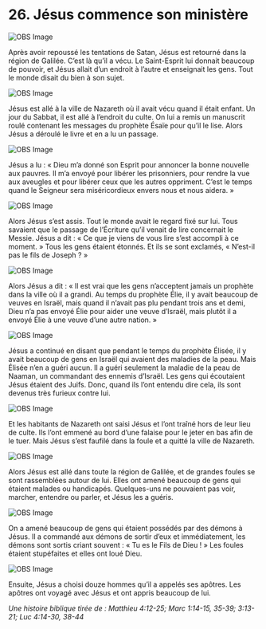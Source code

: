 # 26. Jésus commence son ministère

![OBS Image](https://cdn.door43.org/obs/jpg/360px/obs-en-26-01.jpg)

Après avoir repoussé les tentations de Satan, Jésus est retourné dans la région de Galilée. C’est là qu’il a vécu. Le Saint-Esprit lui donnait beaucoup de pouvoir, et Jésus allait d’un endroit à l’autre et enseignait les gens. Tout le monde disait du bien à son sujet.

![OBS Image](https://cdn.door43.org/obs/jpg/360px/obs-en-26-02.jpg)

Jésus est allé à la ville de Nazareth où il avait vécu quand il était enfant. Un jour du Sabbat, il est allé à l’endroit du culte. On lui a remis un manuscrit roulé contenant les messages du prophète Ésaïe pour qu’il le lise. Alors Jésus a déroulé le livre et en a lu un passage.

![OBS Image](https://cdn.door43.org/obs/jpg/360px/obs-en-26-03.jpg)

Jésus a lu : « Dieu m’a donné son Esprit pour annoncer la bonne nouvelle aux pauvres. Il m’a envoyé pour libérer les prisonniers, pour rendre la vue aux aveugles et pour libérer ceux que les autres oppriment. C’est le temps quand le Seigneur sera miséricordieux envers nous et nous aidera. »

![OBS Image](https://cdn.door43.org/obs/jpg/360px/obs-en-26-04.jpg)

Alors Jésus s’est assis. Tout le monde avait le regard fixé sur lui. Tous savaient que le passage de l’Écriture qu’il venait de lire concernait le Messie. Jésus a dit : « Ce que je viens de vous lire s’est accompli à ce moment. » Tous les gens étaient étonnés. Et ils se sont exclamés, « N’est-il pas le fils de Joseph ? »

![OBS Image](https://cdn.door43.org/obs/jpg/360px/obs-en-26-05.jpg)

Alors Jésus a dit : « Il est vrai que les gens n’acceptent jamais un prophète dans la ville où il a grandi. Au temps du prophète Élie, il y avait beaucoup de veuves en Israël, mais quand il n’avait pas plu pendant trois ans et demi, Dieu n’a pas envoyé Élie pour aider une veuve d’Israël, mais plutôt il a envoyé Élie à une veuve d’une autre nation. »

![OBS Image](https://cdn.door43.org/obs/jpg/360px/obs-en-26-06.jpg)

Jésus a continué en disant que pendant le temps du prophète Élisée, il y avait beaucoup de gens en Israël qui avaient des maladies de la peau. Mais Élisée n’en a guéri aucun. Il a guéri seulement la maladie de la peau de Naaman, un commandant des ennemis d’Israël. Les gens qui écoutaient Jésus étaient des Juifs. Donc, quand ils l’ont entendu dire cela, ils sont devenus très furieux contre lui.

![OBS Image](https://cdn.door43.org/obs/jpg/360px/obs-en-26-07.jpg)

Et les habitants de Nazareth ont saisi Jésus et l’ont traîné hors de leur lieu de culte. Ils l’ont emmené au bord d’une falaise pour le jeter en bas afin de le tuer. Mais Jésus s’est faufilé dans la foule et a quitté la ville de Nazareth.

![OBS Image](https://cdn.door43.org/obs/jpg/360px/obs-en-26-08.jpg)

Alors Jésus est allé dans toute la région de Galilée, et de grandes foules se sont rassemblées autour de lui. Elles ont amené beaucoup de gens qui étaient malades ou handicapés. Quelques-uns ne pouvaient pas voir, marcher, entendre ou parler, et Jésus les a guéris.

![OBS Image](https://cdn.door43.org/obs/jpg/360px/obs-en-26-09.jpg)

On a amené beaucoup de gens qui étaient possédés par des démons à Jésus. Il a commandé aux démons de sortir d’eux et immédiatement, les démons sont sortis criant souvent : « Tu es le Fils de Dieu ! » Les foules étaient stupéfaites et elles ont loué Dieu.

![OBS Image](https://cdn.door43.org/obs/jpg/360px/obs-en-26-10.jpg)

Ensuite, Jésus a choisi douze hommes qu’il a appelés ses apôtres. Les apôtres ont voyagé avec Jésus et ont appris beaucoup de lui.

_Une histoire biblique tirée de : Matthieu 4:12-25; Marc 1:14-15, 35-39; 3:13-21; Luc 4:14-30, 38-44_